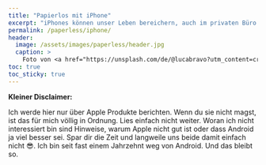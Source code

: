 ```yaml
---
title: "Papierlos mit iPhone"
excerpt: "iPhones können unser Leben bereichern, auch im privaten Büro sind sie wertvoll."
permalink: /paperless/iphone/
header:
  image: /assets/images/paperless/header.jpg
  caption: >
    Foto von <a href="https://unsplash.com/de/@lucabravo?utm_content=creditCopyText&utm_medium=referral&utm_source=unsplash">Luca Bravo</a> auf <a href="https://unsplash.com/de/fotos/apple-macbook-neben-computermaus-auf-tisch-9l_326FISzk?utm_content=creditCopyText&utm_medium=referral&utm_source=unsplash">Unsplash</a>
toc: true
toc_sticky: true
---
```


**Kleiner Disclaimer:**

Ich werde hier nur über Apple Produkte berichten. Wenn du sie nicht magst, ist das für mich völlig in Ordnung. Lies einfach nicht weiter. Woran ich nicht interessiert bin sind Hinweise, warum Apple nicht gut ist oder dass Android ja viel besser sei. Spar dir die Zeit und langweile uns beide damit einfach nicht :sunglasses:. Ich bin seit fast einem Jahrzehnt weg von Android. Und das bleibt so.